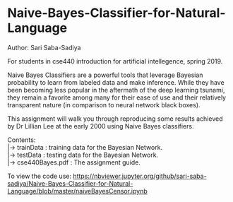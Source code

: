 # Naive-Bayes-Classifier-for-Natural-Language
Author: Sari Saba-Sadiya

For students in cse440 introduction for artificial intellegence, spring 2019.

Naive Bayes Classifiers are a powerful tools that leverage Bayesian probability to learn from labeled data and make inference. While they have been becoming less popular in the aftermath of the deep learning tsunami, they remain a favorite among many for their ease of use and their relatively transparent nature (in comparison to neural network black boxes).

This assignment will walk you through reproducing some results achieved by Dr Lillian Lee at the early 2000 using Naive Bayes classifiers.

Contents:    
  |-> trainData : training data for the Bayesian Network.    
  |-> testData : testing data for the Bayesian Network.    
  |-> cse440Bayes.pdf : The assignment guide.    

To view the code use: https://nbviewer.jupyter.org/github/sari-saba-sadiya/Naive-Bayes-Classifier-for-Natural-Language/blob/master/naiveBayesCensor.ipynb
